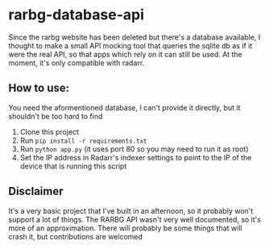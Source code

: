 # rarbg-database-api
Since the rarbg website has been deleted but there's a database available, I thought to make a small API mocking tool that queries the sqlite db as if it were the real API, so that apps which rely on it can still be used.
At the moment, it's only compatible with radarr.

## How to use:
You need the aformentioned database, I can't provide it directly, but it shouldn't be too hard to find
1. Clone this project
2. Run ```pip install -r requirements.txt```
3. Run ```python app.py``` (it uses port 80 so you may need to run it as root)
4. Set the IP address in Radarr's indexer settings to point to the IP of the device that is running this script

## Disclaimer
It's a very basic project that I've built in an afternoon, so it probably won't support a lot of things. The RARBG API wasn't very well documented, so it's more of an approximation.
There will probably be some things that will crash it, but contributions are welcomed
